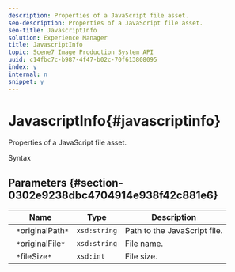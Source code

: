 ```yaml
---
description: Properties of a JavaScript file asset.
seo-description: Properties of a JavaScript file asset.
seo-title: JavascriptInfo
solution: Experience Manager
title: JavascriptInfo
topic: Scene7 Image Production System API
uuid: c14fbc7c-b987-4f47-b02c-70f613808095
index: y
internal: n
snippet: y
---
```


# JavascriptInfo{#javascriptinfo}

Properties of a JavaScript file asset.

 Syntax 

## Parameters {#section-0302e9238dbc4704914e938f42c881e6}

|  Name  | Type  | Description  |
|---|---|---|
|  ` *`originalPath`*`  | `xsd:string`  | Path to the JavaScript file.  |
|  ` *`originalFile`*`  | `xsd:string`  | File name.  |
|  ` *`fileSize`*`  | `xsd:int`  | File size.  |

